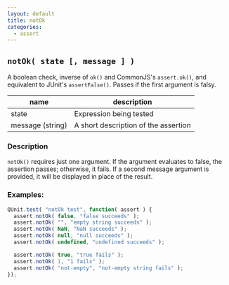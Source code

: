 ```yaml
---
layout: default
title: notOk
categories:
  - assert
---
```


## `notOk( state [, message ] )`

A boolean check, inverse of `ok()` and CommonJS's `assert.ok()`, and equivalent to JUnit's `assertFalse()`. Passes if the first argument is falsy.

| name               | description                          |
|--------------------|--------------------------------------|
| state              | Expression being tested              |
| message (string)   | A short description of the assertion |

### Description

`notOk()` requires just one argument. If the argument evaluates to false, the assertion passes; otherwise, it fails. If a second message argument is provided, it will be displayed in place of the result.

### Examples:

```js
QUnit.test( "notOk test", function( assert ) {
  assert.notOk( false, "false succeeds" );
  assert.notOk( "", "empty string succeeds" );
  assert.notOk( NaN, "NaN succeeds" );
  assert.notOk( null, "null succeeds" );
  assert.notOk( undefined, "undefined succeeds" );

  assert.notOk( true, "true fails" );
  assert.notOk( 1, "1 fails" );
  assert.notOk( "not-empty", "not-empty string fails" );
});
```
